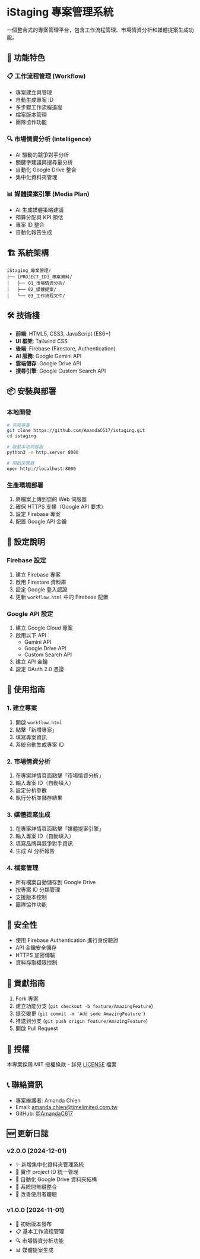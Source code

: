 # iStaging 專案管理系統

一個整合式的專案管理平台，包含工作流程管理、市場情資分析和媒體提案生成功能。

## 🚀 功能特色

### 📋 工作流程管理 (Workflow)
- 專案建立與管理
- 自動生成專案 ID
- 多步驟工作流程追蹤
- 檔案版本管理
- 團隊協作功能

### 🔍 市場情資分析 (Intelligence)
- AI 驅動的競爭對手分析
- 關鍵字建議與搜尋量分析
- 自動化 Google Drive 整合
- 集中化資料夾管理

### 📊 媒體提案引擎 (Media Plan)
- AI 生成媒體策略建議
- 預算分配與 KPI 預估
- 專案 ID 整合
- 自動化報告生成

## 🏗️ 系統架構

```
iStaging_專案管理/
├── [PROJECT_ID]_專案資料/
│   ├── 01_市場情資分析/
│   ├── 02_媒體提案/
│   └── 03_工作流程文件/
```

## 🛠️ 技術棧

- **前端**: HTML5, CSS3, JavaScript (ES6+)
- **UI 框架**: Tailwind CSS
- **後端**: Firebase (Firestore, Authentication)
- **AI 服務**: Google Gemini API
- **雲端儲存**: Google Drive API
- **搜尋引擎**: Google Custom Search API

## 📦 安裝與部署

### 本地開發
```bash
# 克隆專案
git clone https://github.com/AmandaC617/istaging.git
cd istaging

# 啟動本地伺服器
python3 -m http.server 8000

# 開啟瀏覽器
open http://localhost:8000
```

### 生產環境部署
1. 將檔案上傳到您的 Web 伺服器
2. 確保 HTTPS 支援（Google API 要求）
3. 設定 Firebase 專案
4. 配置 Google API 金鑰

## 🔧 設定說明

### Firebase 設定
1. 建立 Firebase 專案
2. 啟用 Firestore 資料庫
3. 設定 Google 登入認證
4. 更新 `workflow.html` 中的 Firebase 配置

### Google API 設定
1. 建立 Google Cloud 專案
2. 啟用以下 API：
   - Gemini API
   - Google Drive API
   - Custom Search API
3. 建立 API 金鑰
4. 設定 OAuth 2.0 憑證

## 📖 使用指南

### 1. 建立專案
1. 開啟 `workflow.html`
2. 點擊「新增專案」
3. 填寫專案資訊
4. 系統自動生成專案 ID

### 2. 市場情資分析
1. 在專案詳情頁面點擊「市場情資分析」
2. 輸入專案 ID（自動填入）
3. 設定分析參數
4. 執行分析並儲存結果

### 3. 媒體提案生成
1. 在專案詳情頁面點擊「媒體提案引擎」
2. 輸入專案 ID（自動填入）
3. 填寫品牌與競爭對手資訊
4. 生成 AI 分析報告

### 4. 檔案管理
- 所有檔案自動儲存到 Google Drive
- 按專案 ID 分類管理
- 支援版本控制
- 團隊協作功能

## 🔐 安全性

- 使用 Firebase Authentication 進行身份驗證
- API 金鑰安全儲存
- HTTPS 加密傳輸
- 資料存取權限控制

## 🤝 貢獻指南

1. Fork 專案
2. 建立功能分支 (`git checkout -b feature/AmazingFeature`)
3. 提交變更 (`git commit -m 'Add some AmazingFeature'`)
4. 推送到分支 (`git push origin feature/AmazingFeature`)
5. 開啟 Pull Request

## 📄 授權

本專案採用 MIT 授權條款 - 詳見 [LICENSE](LICENSE) 檔案

## 📞 聯絡資訊

- 專案維護者: Amanda Chien
- Email: amanda.chien@timelimited.com.tw
- GitHub: [@AmandaC617](https://github.com/AmandaC617)

## 🆕 更新日誌

### v2.0.0 (2024-12-01)
- ✨ 新增集中化資料夾管理系統
- 🔗 實作 project ID 統一管理
- 📁 自動化 Google Drive 資料夾結構
- 🔄 系統間無縫整合
- 🎯 改善使用者體驗

### v1.0.0 (2024-11-01)
- 🎉 初始版本發布
- 📋 基本工作流程管理
- 🔍 市場情資分析功能
- 📊 媒體提案生成